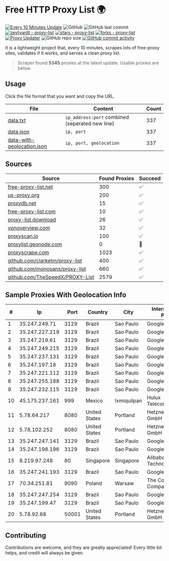 
# Free HTTP Proxy List 🌍

[![Every 10 Minutes Update](https://github.com/mertguvencli/http-proxy-list/actions/workflows/main.yml/badge.svg?branch=main)](https://github.com/mertguvencli/http-proxy-list/actions/workflows/main.yml)
![GitHub](https://img.shields.io/github/license/mertguvencli/http-proxy-list)
![GitHub last commit](https://img.shields.io/github/last-commit/mertguvencli/http-proxy-list)
[![zevtyardt - proxy-list](https://img.shields.io/static/v1?label=zevtyardt&message=proxy-list&color=blue&logo=github)](https://github.com/zevtyardt/proxy-list "Go to GitHub repo")
[![stars - proxy-list](https://img.shields.io/github/stars/zevtyardt/proxy-list?style=social)](https://github.com/zevtyardt/proxy-list)
[![forks - proxy-list](https://img.shields.io/github/forks/zevtyardt/proxy-list?style=social)](https://github.com/zevtyardt/proxy-list)
[![Proxy Updater](https://github.com/zevtyardt/proxy-list/workflows/Proxy%20Updater/badge.svg)](https://github.com/zevtyardt/proxy-list/actions?query=workflow:"Proxy+Updater")
![GitHub repo size](https://img.shields.io/github/repo-size/zevtyardt/proxy-list)
[![GitHub commit activity](https://img.shields.io/github/commit-activity/m/zevtyardt/proxy-list?logo=commits)](https://github.com/zevtyardt/proxy-list/commits/main)

It is a lightweight project that, every 10 minutes, scrapes lots of free-proxy sites, validates if it works, and serves a clean proxy list.

> Scraper found **5345** proxies at the latest update. Usable proxies are below.

## Usage

Click the file format that you want and copy the URL.

|File|Content|Count|
|----|-------|-----|
|[data.txt](https://raw.githubusercontent.com/mertguvencli/http-proxy-list/main/proxy-list/data.txt)|`ip_address:port` combined (seperated new line)|337|
|[data.json](https://raw.githubusercontent.com/mertguvencli/http-proxy-list/main/proxy-list/data.json)|`ip, port`|337|
|[data-with-geolocation.json](https://raw.githubusercontent.com/mertguvencli/http-proxy-list/main/proxy-list/data-with-geolocation.json)|`ip, port, geolocation`|337|

## Sources

|Source|Found Proxies|Succeed|
|------|-------------|-------|
|[free-proxy-list.net](https://free-proxy-list.net)|300|✅|
|[us-proxy.org](https://www.us-proxy.org)|200|✅|
|[proxydb.net](http://proxydb.net)|15|✅|
|[free-proxy-list.com](https://free-proxy-list.com/?page=&port=&type%5B%5D=http&type%5B%5D=https&up_time=0&search=Search)|10|✅|
|[proxy-list.download](https://www.proxy-list.download/HTTP)|26|✅|
|[vpnoverview.com](https://vpnoverview.com/privacy/anonymous-browsing/free-proxy-servers)|32|✅|
|[proxyscan.io](https://www.proxyscan.io)|100|✅|
|[proxylist.geonode.com](https://proxylist.geonode.com/api/proxy-list?limit=300&page=1&sort_by=lastChecked&sort_type=desc&protocols=http,https)|0|🚫|
|[proxyscrape.com](https://api.proxyscrape.com/v2/?request=displayproxies&protocol=http&timeout=10000&country=all&ssl=all&anonymity=all)|1023|✅|
|[github.com/clarketm/proxy-list](https://raw.githubusercontent.com/clarketm/proxy-list/master/proxy-list-raw.txt)|400|✅|
|[github.com/monosans/proxy-list](https://raw.githubusercontent.com/monosans/proxy-list/main/proxies/http.txt)|660|✅|
|[github.com/TheSpeedX/PROXY-List](https://raw.githubusercontent.com/TheSpeedX/PROXY-List/master/http.txt)|2579|✅|


## Sample Proxies With Geolocation Info

|#|Ip|Port|Country|City|Internet Service Provider|
|-|--|----|-------|----|-------------------------|
|1|35.247.249.71|3129|Brazil|Sao Paulo|Google LLC|
|2|35.247.227.219|3129|Brazil|Sao Paulo|Google LLC|
|3|35.247.219.61|3129|Brazil|Sao Paulo|Google LLC|
|4|35.247.249.215|3129|Brazil|Sao Paulo|Google LLC|
|5|35.247.237.131|3129|Brazil|Sao Paulo|Google LLC|
|6|35.247.197.18|3129|Brazil|Sao Paulo|Google LLC|
|7|35.247.221.112|3129|Brazil|Sao Paulo|Google LLC|
|8|35.247.255.188|3129|Brazil|Sao Paulo|Google LLC|
|9|35.247.232.115|3129|Brazil|Sao Paulo|Google LLC|
|10|45.175.237.161|999|Mexico|Ixmiquilpan|Hulux Telecomunicaciones|
|11|5.78.64.217|8080|United States|Portland|Hetzner Online GmbH|
|12|5.78.102.252|8080|United States|Portland|Hetzner Online GmbH|
|13|35.247.247.141|3129|Brazil|Sao Paulo|Google LLC|
|14|35.247.198.196|3129|Brazil|Sao Paulo|Google LLC|
|15|8.219.97.248|80|Singapore|Singapore|Alibaba (US) Technology Co., Ltd.|
|16|35.247.241.193|3129|Brazil|Sao Paulo|Google LLC|
|17|70.34.251.81|9090|Poland|Warsaw|The Constant Company, LLC|
|18|35.247.247.254|3129|Brazil|Sao Paulo|Google LLC|
|19|35.247.199.47|3129|Brazil|Sao Paulo|Google LLC|
|20|5.78.92.68|50001|United States|Portland|Hetzner Online GmbH|



## Contributing

Contributions are welcome, and they are greatly appreciated! Every
little bit helps, and credit will always be given.

